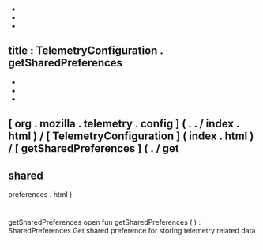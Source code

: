-
-
-
title
:
TelemetryConfiguration
.
getSharedPreferences
-
-
-
-
[
org
.
mozilla
.
telemetry
.
config
]
(
.
.
/
index
.
html
)
/
[
TelemetryConfiguration
]
(
index
.
html
)
/
[
getSharedPreferences
]
(
.
/
get
-
shared
-
preferences
.
html
)
#
getSharedPreferences
open
fun
getSharedPreferences
(
)
:
SharedPreferences
Get
shared
preference
for
storing
telemetry
related
data
.
